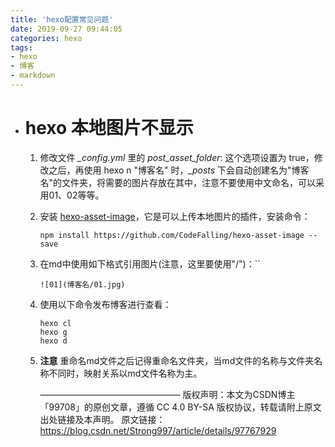 ```yaml
---
title: 'hexo配置常见问题'
date: 2019-09-27 09:44:05
categories: hexo
tags:
- hexo
- 博客
- markdown
---
```




- # hexo 本地图片不显示

  1. 修改文件 *\_config.yml* 里的 *post_asset_folder*: 这个选项设置为 true，修改之后，再使用 hexo n "博客名" 时，*\_posts* 下会自动创建名为"博客名"的文件夹，将需要的图片存放在其中，注意不要使用中文命名，可以采用01、02等等。

  2. 安装 [hexo-asset-image](https://github.com/xcodebuild/hexo-asset-image)，它是可以上传本地图片的插件，安装命令：

     ```
     npm install https://github.com/CodeFalling/hexo-asset-image --save
     
     ```

  3. 在md中使用如下格式引用图片(注意，这里要使用"/")：``

     ```
     ![01](博客名/01.jpg)
     
     ```

  4. 使用以下命令发布博客进行查看：

     ```
     hexo cl
     hexo g
     hexo d
     
     ```

  5. **注意** 重命名md文件之后记得重命名文件夹，当md文件的名称与文件夹名称不同时，映射关系以md文件名称为主。

     ————————————————
     版权声明：本文为CSDN博主「99708」的原创文章，遵循 CC 4.0 BY-SA 版权协议，转载请附上原文出处链接及本声明。
     原文链接：https://blog.csdn.net/Strong997/article/details/97767929